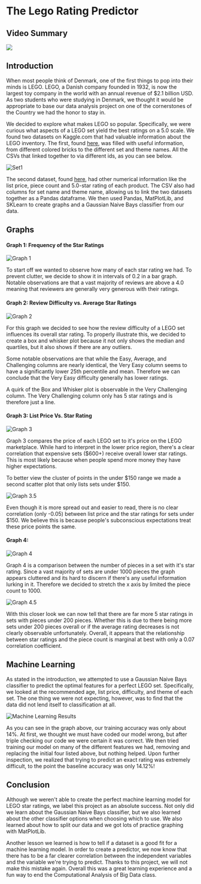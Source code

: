 # The Lego Rating Predictor #

## Video Summary

[![](http://img.youtube.com/vi/29ojAjJZUy0/0.jpg)](http://www.youtube.com/watch?v=29ojAjJZUy0 "LEGO Rating Predictor")

## Introduction ##
When most people think of Denmark, one of the first things to pop into their minds is LEGO. LEGO, a Danish company founded in 1932, is now the largest toy company in the world with an annual revenue of $2.1 billion USD. As two students who were studying in Denmark, we thought it would be appropriate to base our data analysis project on one of the cornerstones of the Country we had the honor to stay in.

We decided to explore what makes LEGO so popular. Specifically, we were curious what aspects of a LEGO set yield the best ratings on a 5.0 scale. We found two datasets on Kaggle.com that had valuable information about the LEGO inventory. The first, found [here](https://www.kaggle.com/rtatman/lego-database), was filled with useful information, from different colored bricks to the different set and theme names. All the CSVs that linked together to via different ids, as you can see below.

![Set1](./Images/Set1.png)

The second dataset, found [here](https://www.kaggle.com/mterzolo/lego-sets), had other numerical information like the list price, piece count and 5.0-star rating of each product. The CSV also had columns for set name and theme name, allowing us to link the two datasets together as a Pandas dataframe. We then used Pandas, MatPlotLib, and SKLearn to create graphs and a Gaussian Naive Bays classifier from our data.

## Graphs


#### Graph 1: Frequency of the Star Ratings
![Graph 1](./Images/Graph1.png)

To start off we wanted to observe how many of each star rating we had. To prevent clutter, we decide to show it in intervals of 0.2 in a bar graph. Notable observations are that a vast majority of reviews are above a 4.0 meaning that reviewers are generally very generous with their ratings.

#### Graph 2: Review Difficulty vs. Average Star Ratings
![Graph 2](./Images/Graph2.png)

For this graph we decided to see how the review difficulty of a LEGO set influences its overall star rating. To properly illustrate this, we decided to create a box and whisker plot because it not only shows the median and quartiles, but it also shows if there are any outliers.

Some notable observations are that while the Easy, Average, and Challenging columns are nearly identical, the Very Easy column seems to have a significantly lower 25th percentile and mean. Therefore we can conclude that the Very Easy difficulty generally has lower ratings.

A quirk of the Box and Whisker plot is observable in the Very Challenging column. The Very Challenging column only has 5 star ratings and is therefore just a line.

#### Graph 3: List Price Vs. Star Rating
![Graph 3](./Images/Graph3.png)

Graph 3 compares the price of each LEGO set to it's price on the LEGO marketplace. While hard to interpret in the lower price region, there's a clear correlation that expensive sets ($600+) receive overall lower star ratings. This is most likely because when people spend more money they have higher expectations.

To better view the cluster of points in the under $150 range we made a second scatter plot that only lists sets under $150.

![Graph 3.5](./Images/Graph3_5.png)

Even though it is more spread out and easier to read, there is no clear correlation (only -0.05) between list price and the star ratings for sets under $150. We believe this is because people's subconscious expectations treat these price points the same.

#### Graph 4:
![Graph 4](./Images/Graph4.png)

Graph 4 is a comparison between the number of pieces in a set with it's star rating. Since a vast majority of sets are under 1000 pieces the graph appears cluttered and its hard to discern if there's any useful information lurking in it. Therefore we decided to stretch the x axis by limited the piece count to 1000.

![Graph 4.5](./Images/Graph4_5.png)

With this closer look we can now tell that there are far more 5 star ratings in sets with pieces under 200 pieces. Whether this is due to there being more sets under 200 pieces overall or if the average rating decreases is not clearly observable unfortunately.  Overall, it appears that the relationship between star ratings and the piece count is marginal at best with only a 0.07 correlation coefficient.

## Machine Learning
As stated in the introduction, we attempted to use a Gaussian Naive Bays classifier to predict the optimal features for a perfect LEGO set. Specifically, we looked at the recommended age, list price, difficulty, and theme of each set. The one thing we were not expecting, however, was to find that the data did not lend itself to classification at all.

![Machine Learning Results](./Images/MLResults.png)

As you can see in the graph above, our training accuracy was only about 14%. At first, we thought we must have coded our model wrong, but after triple checking our code we were certain it was correct. We then tried training our model on many of the different features we had, removing and replacing the initial four listed above, but nothing helped. Upon further inspection, we realized that trying to predict an exact rating was extremely difficult, to the point the baseline accuracy was only 14.12%!

## Conclusion

Although we weren't able to create the perfect machine learning model for LEGO star ratings, we label this project as an absolute success. Not only did we learn about the Gaussian Naive Bays classifier, but we also learned about the other classifier options when choosing which to use. We also learned about how to split our data and we got lots of practice graphing with MatPlotLib.

Another lesson we learned is how to tell if a dataset is a good fit for a machine learning model. In order to create a predictor, we now know that there has to be a far clearer correlation between the independent variables and the variable we're trying to predict. Thanks to this project, we will not make this mistake again. Overall this was a great learning experience and a fun way to end the Computational Analysis of Big Data class.
